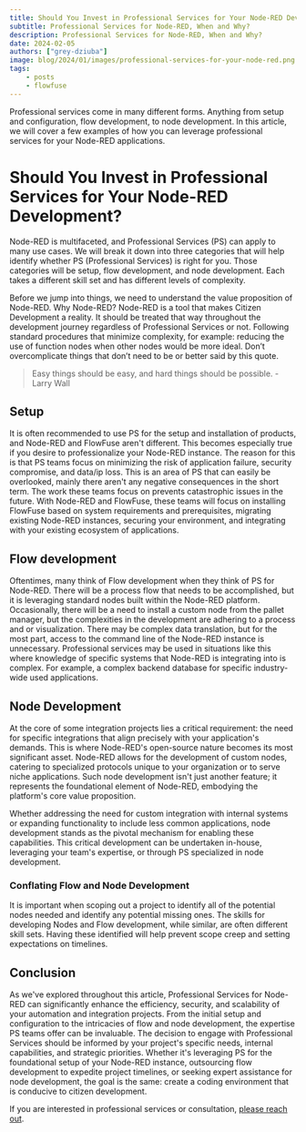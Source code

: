 ```yaml
---
title: Should You Invest in Professional Services for Your Node-RED Development?
subtitle: Professional Services for Node-RED, When and Why?
description: Professional Services for Node-RED, When and Why?
date: 2024-02-05
authors: ["grey-dziuba"]
image: blog/2024/01/images/professional-services-for-your-node-red.png
tags:
    - posts
    - flowfuse
---
```


Professional services come in many different forms. Anything from setup and configuration, flow development, to node development. In this article, we will cover a few examples of how you can leverage professional services for your Node-RED applications.

<!--more-->

# Should You Invest in Professional Services for Your Node-RED Development?

Node-RED is multifaceted, and Professional Services (PS) can apply to many use cases.  We will break it down into three categories that will help identify whether PS (Professional Services) is right for you. Those categories will be setup, flow development, and node development. Each takes a different skill set and has different levels of complexity.

Before we jump into things, we need to understand the value proposition of Node-RED. Why Node-RED? Node-RED is a tool that makes Citizen Development a reality. It should be treated that way throughout the development journey regardless of Professional Services or not. Following standard procedures that minimize complexity, for example: reducing the use of function nodes when other nodes would be more ideal. Don’t overcomplicate things that don’t need to be or better said by this quote.

> Easy things should be easy, and hard things should be possible. 
-Larry Wall

## Setup

It is often recommended to use PS for the setup and installation of products,
and Node-RED and FlowFuse aren't different. This becomes especially true if you
desire to professionalize your Node-RED instance. The reason for this is that PS
teams focus on minimizing the risk of application failure, security compromise,
and data/ip loss. This is an area of PS that can easily be overlooked, mainly
there aren't any negative consequences in the short term. The work these teams focus on prevents catastrophic issues in the future. With Node-RED and FlowFuse, these teams will focus on installing FlowFuse based on system requirements and prerequisites, migrating existing Node-RED instances, securing your environment, and integrating with your existing ecosystem of applications.

## Flow development

Oftentimes, many think of Flow development when they think of PS for Node-RED. There will be a process flow that needs to be accomplished, but it is leveraging standard nodes built within the Node-RED platform. Occasionally, there will be a need to install a custom node from the pallet manager, but the complexities in the development are adhering to a process and or visualization.  There may be complex data translation, but for the most part, access to the command line of the Node-RED instance is unnecessary. Professional services may be used in situations like this where knowledge of specific systems that Node-RED is integrating into is complex. For example, a complex backend database for specific industry-wide used applications.

## Node Development

At the core of some integration projects lies a critical requirement: the need for specific integrations that align precisely with your application's demands. This is where Node-RED's open-source nature becomes its most significant asset. Node-RED allows for the development of custom nodes, catering to specialized protocols unique to your organization or to serve niche applications. Such node development isn't just another feature; it represents the foundational element of Node-RED, embodying the platform's core value proposition.

Whether addressing the need for custom integration with internal systems or expanding functionality to include less common applications, node development stands as the pivotal mechanism for enabling these capabilities. This critical development can be undertaken in-house, leveraging your team's expertise, or through PS specialized in node development. 

### Conflating Flow and Node Development

It is important when scoping out a project to identify all of the potential nodes needed and identify any potential missing ones. The skills for developing Nodes and Flow development, while similar, are often different skill sets.  Having these identified will help prevent scope creep and setting expectations on timelines.

## Conclusion

As we've explored throughout this article, Professional Services for Node-RED can significantly enhance the efficiency, security, and scalability of your automation and integration projects. From the initial setup and configuration to the intricacies of flow and node development, the expertise PS teams offer can be invaluable. The decision to engage with Professional Services should be informed by your project's specific needs, internal capabilities, and strategic priorities. Whether it's leveraging PS for the foundational setup of your Node-RED instance, outsourcing flow development to expedite project timelines, or seeking expert assistance for node development, the goal is the same: create a coding environment that is conducive to citizen development.

If you are interested in professional services or consultation, [please reach out](https://flowfuse.com/professional-services/).
